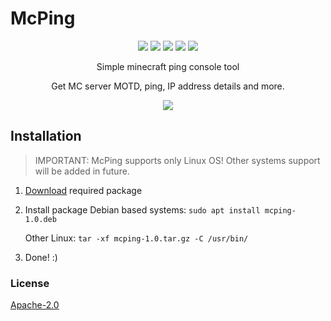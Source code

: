 # McPing

  
  <p align="center">
	  <img src="https://github.com/urFate/McPing/actions/workflows/go.yml/badge.svg">
	  <img src="https://img.shields.io/github/issues/urFate/McPing">
	  <img src=https://img.shields.io/github/forks/urFate/McPing>
	  <img src=https://img.shields.io/github/stars/urFate/McPing>
	  <img src=https://img.shields.io/github/license/urFate/McPing>
  </p>
<p align="center">
Simple minecraft ping console tool
</p>
<p align="center">
Get MC server MOTD, ping, IP address details and more.
</p>
<p align="center">
	<img src="https://media.giphy.com/media/w639pY39yNXXf1mTxF/giphy.gif">
</p>

## Installation

> IMPORTANT: McPing supports only Linux OS! Other systems support will be added in future.

 1. [Download](https://github.com/urFate/McPing/releases/latest) required package
 2. Install package
	 Debian based systems:
	 `sudo apt install mcping-1.0.deb`
	 
	 Other Linux:
	 `tar -xf mcping-1.0.tar.gz -C /usr/bin/`
3. Done! :)

### License
[Apache-2.0](https://github.com/urFate/McPing/blob/master/LICENSE)
